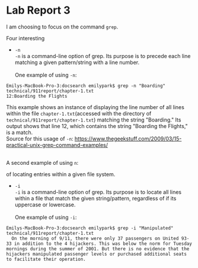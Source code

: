 # Lab Report 3

I am choosing to focus on the command `grep`.

Four interesting

* `-n`
<br>`-n` is a command-line option of grep. Its purpose is to precede each line matching a given pattern/string with a line number.</br>
<br>One example of using `-n`:</br>

```
Emilys-MacBook-Pro-3:docsearch emilypark$ grep -n "Boarding" technical/911report/chapter-1.txt
12:Boarding the Flights
```

This example shows an instance of displaying the line number of all lines within the file `chapter-1.txt`(accessed with the directory
of `technical/911report/chapter-1.txt`) matching the string "Boarding." Its output shows that line 12, which contains the string "Boarding the Flights," is a match.
<br>Source for this usage of `-n`: https://www.thegeekstuff.com/2009/03/15-practical-unix-grep-command-examples/</br>

<br>A second example of using `n`:</br>


of locating entries within a given file system.
* `-i`
<br>`-i` is a command-line option of grep. Its purpose is to locate all lines within a file that match the given string/pattern, regardless of 
if its uppercase or lowercase.</br>
<br>One example of using `-i`:</br>
```
Emilys-MacBook-Pro-3:docsearch emilypark$ grep -i "Manipulated" technical/911report/chapter-1.txt
  On the morning of 9/11, there were only 37 passengers on United 93-33 in addition to the 4 hijackers. This was below the norm for Tuesday mornings during the summer of 2001. But there is no evidence that the hijackers manipulated passenger levels or purchased additional seats to facilitate their operation.
```
